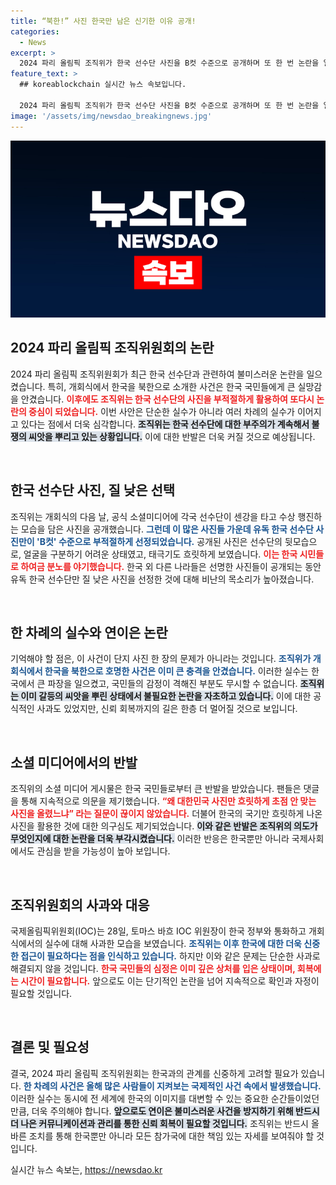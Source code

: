 ```yaml
---
title: “북한!” 사진 한국만 남은 신기한 이유 공개!
categories:
  - News
excerpt: >
  2024 파리 올림픽 조직위가 한국 선수단 사진을 B컷 수준으로 공개하며 또 한 번 논란을 일으켰다. 앞서 개회식에서 한국을 북한으로 소개한 결례에 이어, 이번 사진 선정에서도 의도적 불이익이 의심받고 있다.
feature_text: >
  ## koreablockchain 실시간 뉴스 속보입니다.

  2024 파리 올림픽 조직위가 한국 선수단 사진을 B컷 수준으로 공개하며 또 한 번 논란을 일으켰다. 앞서 개회식에서 한국을 북한으로 소개한 결례에 이어, 이번 사진 선정에서도 의도적 불이익이 의심받고 있다.
image: '/assets/img/newsdao_breakingnews.jpg'
---
```


<p><img src="/assets/img/newsdao_breakingnews.jpg" alt="koreablockchain 속보" /></p>

<h2 data-ke-size="size26">2024 파리 올림픽 조직위원회의 논란</h2>

<p data-ke-size="size16">2024 파리 올림픽 조직위원회가 최근 한국 선수단과 관련하여 불미스러운 논란을 일으켰습니다. 특히, 개회식에서 한국을 북한으로 소개한 사건은 한국 국민들에게 큰 실망감을 안겼습니다. <b><span style="color: #ee2323;">이후에도 조직위는 한국 선수단의 사진을 부적절하게 활용하여 또다시 논란의 중심이 되었습니다.</span></b> 이번 사안은 단순한 실수가 아니라 여러 차례의 실수가 이어지고 있다는 점에서 더욱 심각합니다. <b><span style="background-color: #21538527;">조직위는 한국 선수단에 대한 부주의가 계속해서 불쟁의 씨앗을 뿌리고 있는 상황입니다.</span></b> 이에 대한 반발은 더욱 커질 것으로 예상됩니다.</p>

<p data-ke-size="size16">&nbsp;</p>

<h2 data-ke-size="size26">한국 선수단 사진, 질 낮은 선택</h2>

<p data-ke-size="size16">조직위는 개회식의 다음 날, 공식 소셜미디어에 각국 선수단이 센강을 타고 수상 행진하는 모습을 담은 사진을 공개했습니다. <b><span style="color: #1a5490;">그런데 이 많은 사진들 가운데 유독 한국 선수단 사진만이 'B컷' 수준으로 부적절하게 선정되었습니다.</span></b> 공개된 사진은 선수단의 뒷모습으로, 얼굴을 구분하기 어려운 상태였고, 태극기도 흐릿하게 보였습니다. <b><span style="color: #ee2323;">이는 한국 시민들로 하여금 분노를 야기했습니다.</span></b> 한국 외 다른 나라들은 선명한 사진들이 공개되는 동안 유독 한국 선수단만 질 낮은 사진을 선정한 것에 대해 비난의 목소리가 높아졌습니다.</p>

<p data-ke-size="size16">&nbsp;</p>

<h2 data-ke-size="size26">한 차례의 실수와 연이은 논란</h2>

<p data-ke-size="size16">기억해야 할 점은, 이 사건이 단지 사진 한 장의 문제가 아니라는 것입니다. <b><span style="color: #1a5490;">조직위가 개회식에서 한국을 북한으로 호명한 사건은 이미 큰 충격을 안겼습니다.</span></b> 이러한 실수는 한국에서 큰 파장을 일으켰고, 국민들의 감정이 격해진 부분도 무시할 수 없습니다. <b><span style="background-color: #21538527;">조직위는 이미 갈등의 씨앗을 뿌린 상태에서 불필요한 논란을 자초하고 있습니다.</span></b> 이에 대한 공식적인 사과도 있었지만, 신뢰 회복까지의 길은 한층 더 멀어질 것으로 보입니다.</p>

<p data-ke-size="size16">&nbsp;</p>

<h2 data-ke-size="size26">소셜 미디어에서의 반발</h2>

<p data-ke-size="size16">조직위의 소셜 미디어 게시물은 한국 국민들로부터 큰 반발을 받았습니다. 팬들은 댓글을 통해 지속적으로 의문을 제기했습니다. <b><span style="color: #ee2323;">“왜 대한민국 사진만 흐릿하게 초점 안 맞는 사진을 올렸느냐” 라는 질문이 끊이지 않았습니다.</span></b> 더불어 한국의 국기만 흐릿하게 나온 사진을 활용한 것에 대한 의구심도 제기되었습니다. <b><span style="background-color: #21538527;">이와 같은 반발은 조직위의 의도가 무엇인지에 대한 논란을 더욱 부각시켰습니다.</span></b> 이러한 반응은 한국뿐만 아니라 국제사회에서도 관심을 받을 가능성이 높아 보입니다.</p>

<p data-ke-size="size16">&nbsp;</p>

<h2 data-ke-size="size26">조직위원회의 사과와 대응</h2>

<p data-ke-size="size16">국제올림픽위원회(IOC)는 28일, 토마스 바흐 IOC 위원장이 한국 정부와 통화하고 개회식에서의 실수에 대해 사과한 모습을 보였습니다. <b><span style="color: #1a5490;">조직위는 이후 한국에 대한 더욱 신중한 접근이 필요하다는 점을 인식하고 있습니다.</span></b> 하지만 이와 같은 문제는 단순한 사과로 해결되지 않을 것입니다. <b><span style="color: #ee2323;">한국 국민들의 심정은 이미 깊은 상처를 입은 상태이며, 회복에는 시간이 필요합니다.</span></b> 앞으로도 이는 단기적인 논란을 넘어 지속적으로 확인과 자정이 필요할 것입니다.</p>

<p data-ke-size="size16">&nbsp;</p>

<h2 data-ke-size="size26">결론 및 필요성</h2>

<p data-ke-size="size16">결국, 2024 파리 올림픽 조직위원회는 한국과의 관계를 신중하게 고려할 필요가 있습니다. <b><span style="color: #1a5490;">한 차례의 사건은 올해 많은 사람들이 지켜보는 국제적인 사건 속에서 발생했습니다.</span></b> 이러한 실수는 동시에 전 세계에 한국의 이미지를 대변할 수 있는 중요한 순간들이었던 만큼, 더욱 주의해야 합니다. <b><span style="background-color: #21538527;">앞으로도 연이은 불미스러운 사건을 방지하기 위해 반드시 더 나은 커뮤니케이션과 관리를 통한 신뢰 회복이 필요할 것입니다.</span></b> 조직위는 반드시 올바른 조치를 통해 한국뿐만 아니라 모든 참가국에 대한 책임 있는 자세를 보여줘야 할 것입니다.</p>
실시간 뉴스 속보는, <a href="https://newsdao.kr" rel="dofollow">https://newsdao.kr</a>


